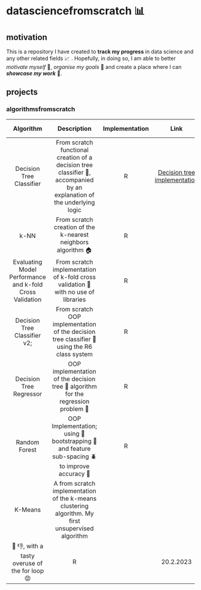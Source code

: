# datasciencefromscratch :bar_chart:

## motivation

This is a repository I have created to **track my progress** in data science and any other related fields :chart_with_upwards_trend: . Hopefully, in doing so, I am able to better *motivate myself* :full_moon_with_face:, *organise my goals* :paperclip: and create a place where I can ***showcase my work*** :file_folder:.

## projects

### algorithmsfromscratch

|                        Algorithm                         |                                                            Description                                                            | Implementation |                               Link                               | Creation Date | Last Update |
|:----------:|:----------:|:----------:|:----------:|:----------:|:----------:|
|                 Decision Tree Classifier                 | From scratch functional creation of a decision tree classifier :palm_tree:, accompanied by an explanation of the underlying logic |       R        | [Decision tree implementation](https://rpubs.com/Rcshmin/924453) |   5.7.2022    |  4.12.2022  |
|                           k-NN                           |                                From scratch creation of the k-nearest neighbors algorithm :house:                                 |       R        |                                                                  |   4.12.2022   |     NA      |
| Evaluating Model Performance and k-fold Cross Validation |                From scratch implementation of k-fold cross validation :open_file_folder: with no use of libraries                 |       R        |                                                                  |   3.1.2023    |     NA      |
|               Decision Tree Classifier v2;               |            From scratch OOP implementation of the decision tree classifier :deciduous_tree: using the R6 class system             |       R        |                                                                  |   19.1.2023   |     NA      |
|                 Decision Tree Regressor                  |               OOP implementation of the decision tree :fallen_leaf: algorithm for the regression problem :climbing:               |       R        |                                                                  |   22.1.2023   |     NA      |
|                      Random Forest                       |      OOP Implementation; using :seedling: bootstrapping :bug: and feature sub-spacing :beetle: to improve accuracy :microbe:      |       R        |                                                                  |   25.1.2023   |     NA      |
|                         K-Means                          |                 A from scratch implementation of the k-means clustering algorithm. My first unsupervised algorithm                
                                                                                             :baby: :thumbsdown:, with a tasty overuse of the for loop :rage:                                  |       R        |                                                                  |   20.2.2023   |             |
